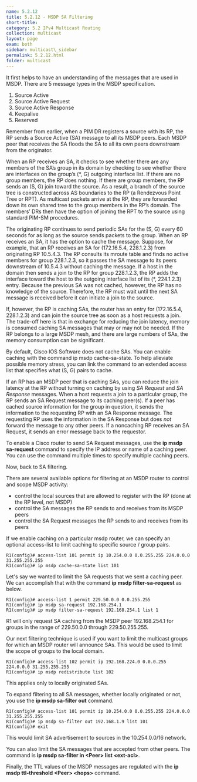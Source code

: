 ```yaml
---
name: 5.2.12
title: 5.2.12 - MSDP SA Filtering
short-title:
category: 5.2 IPv4 Multicast Routing
collection: multicast
layout: page
exam: both
sidebar: multicast\_sidebar
permalink: 5.2.12.html
folder: multicast
---
```

It first helps to have an understanding of the messages that are used in MSDP. There are 5 message types in the MSDP specification.
1. Source Active
2. Source Active Request
3. Source Active Response
4. Keepalive
5. Reserved

Remember from earlier, when a PIM DR registers a source with its RP, the RP sends a Source Active (SA) message to all its MSDP peers. Each MSDP peer that receives the SA floods the SA to all its own peers downstream from the originator.

When an RP receives an SA, it checks to see whether there are any members of the SA’s group in its domain by checking to see whether there are interfaces on the group’s (\*, G) outgoing interface list. If there are no group members, the RP does nothing. If there are group members, the RP sends an (S, G) join toward the source. As a result, a branch of the source tree is constructed across AS boundaries to the RP (a Rendezvous Point Tree or RPT). As multicast packets arrive at the RP, they are forwarded down its own shared tree to the group members in the RP’s domain. The members’ DRs then have the option of joining the RPT to the source using standard PIM-SM procedures.

The originating RP continues to send periodic SAs for the (S, G) every 60 seconds for
as long as the source sends packets to the group. When an RP receives an SA, it has
the option to cache the message. Suppose, for example, that an RP receives an SA for (172.16.5.4, 228.1.2.3) from originating RP 10.5.4.3. The RP consults its mroute table and finds no active members for group 228.1.2.3, so it passes the SA message to its peers downstream of 10.5.4.3 without caching the message. If a host in the domain then sends a join to the RP for group 228.1.2.3, the RP adds the interface toward the host to the outgoing interface list of its (*, 224.1.2.3) entry. Because the previous SA was not cached, however, the RP has no knowledge of the source. Therefore, the RP must wait until the next SA message is received before it can initiate a join to the source.

If, however, the RP is caching SAs, the router has an entry for (172.16.5.4, 228.1.2.3) and can join the source tree as soon as a host requests a join. The trade-off here is that in exchange for reducing the join latency, memory is consumed caching SA messages that may or may not be needed. If the RP belongs to a large MSDP mesh, and there are large numbers of SAs, the memory consumption can be significant.

By default, Cisco IOS Software does not cache SAs. You can enable caching with the command ip msdp cache-sa-state. To help alleviate possible memory stress, you can link the command to an extended access list that specifies what (S, G) pairs to cache.

If an RP has an MSDP peer that is caching SAs, you can reduce the join latency at the RP without turning on caching by using *SA Request* and *SA Response* messages. When a host requests a join to a particular group, the RP sends an SA Request message to its caching peer(s). If a peer has cached source information for the group in question, it sends the information to the requesting RP with an SA Response message. The requesting RP uses the information in the SA Response but does *not* forward the message to any other peers. If a noncaching RP receives an SA Request, it sends an error message back to the requestor.

To enable a Cisco router to send SA Request messages, use the **ip msdp sa-request** command to specify the IP address or name of a caching peer. You can use the command multiple times to specify multiple caching peers.

Now, back to SA filtering.

There are several available options for filtering at an MSDP router to control and scope MSDP activity:
- control the local sources that are allowed to register with the RP (done at the RP level, not MSDP)
- control the SA messages the RP sends to and receives from its MSDP peers
- control the SA Request messages the RP sends to and receives from its peers


If we enable caching on a particular msdp router, we can specify an optional access-list to limit caching to specific source / group pairs.
```
R1(config)# access-list 101 permit ip 10.254.0.0 0.0.255.255 224.0.0.0 31.255.255.255
R1(config)# ip msdp cache-sa-state list 101
```

Let's say we wanted to limit the SA requests that we sent a caching peer. We can accomplish that with the command **ip msdp filter-sa-request** as below.
```
R1(config)# access-list 1 permit 229.50.0.0 0.0.255.255
R1(config)# ip msdp sa-request 192.168.254.1
R1(config)# ip msdp filter-sa-request 192.168.254.1 list 1
```
R1 will only request SA caching from the MSDP peer 192.168.254.1 for groups in the range of 229.50.0.0 through 229.50.255.255.

Our next filtering technique is used if you want to limit the multicast groups for which an MSDP router will announce SAs. This would be used to limit the scope of groups to the local domain.
```
R1(config)# access-list 102 permit ip 192.168.224.0 0.0.0.255 224.0.0.0 31.255.255.255
R1(config)# ip msdp redistribute list 102
```
This applies only to locally originated SAs.

To expand filtering to all SA messages, whether locally originated or not, you use the **ip msdp sa-filter out** command.
```
R1(config)# access-list 101 permit ip 10.254.0.0 0.0.255.255 224.0.0.0 31.255.255.255
R1(config)# ip msdp sa-filter out 192.168.1.9 list 101
R1(config)# exit
```
This would limit SA advertisement to sources in the 10.254.0.0/16 network.

You can also limit the SA messages that are accepted from other peers. The command is **ip msdp sa-filter in \<Peer\> list \<ext-acl\>**.

Finally, the TTL values of the MSDP messages are regulated with the **ip msdp ttl-threshold \<Peer\> \<hops\>** command.  
